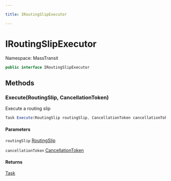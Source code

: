 ```yaml
---

title: IRoutingSlipExecutor

---
```


# IRoutingSlipExecutor

Namespace: MassTransit

```csharp
public interface IRoutingSlipExecutor
```

## Methods

### **Execute(RoutingSlip, CancellationToken)**

Execute a routing slip

```csharp
Task Execute(RoutingSlip routingSlip, CancellationToken cancellationToken)
```

#### Parameters

`routingSlip` [RoutingSlip](../masstransit-courier-contracts/routingslip)<br/>

`cancellationToken` [CancellationToken](https://learn.microsoft.com/en-us/dotnet/api/system.threading.cancellationtoken)<br/>

#### Returns

[Task](https://learn.microsoft.com/en-us/dotnet/api/system.threading.tasks.task)<br/>
